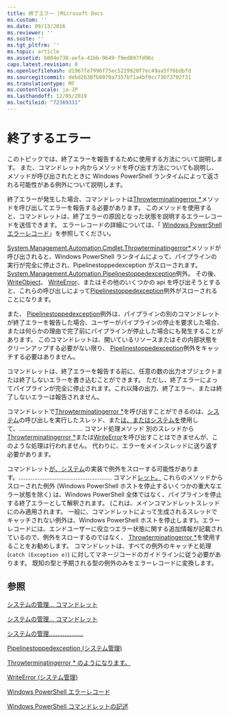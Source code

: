 ```yaml
---
title: 終了エラー |Microsoft Docs
ms.custom: ''
ms.date: 09/13/2016
ms.reviewer: ''
ms.suite: ''
ms.tgt_pltfrm: ''
ms.topic: article
ms.assetid: b804e738-aefa-41bb-9649-f9ed897fd96c
caps.latest.revision: 8
ms.openlocfilehash: d1967fe7996f75ec5229920f7ec49aa5ff6bdbfd
ms.sourcegitcommit: debd2b38fb8070a7357bf1a4bf9cc736f3702f31
ms.translationtype: MT
ms.contentlocale: ja-JP
ms.lasthandoff: 12/05/2019
ms.locfileid: "72369331"
---
```

# <a name="terminating-errors"></a>終了するエラー

このトピックでは、終了エラーを報告するために使用する方法について説明します。 また、コマンドレット内からメソッドを呼び出す方法についても説明し、メソッドが呼び出されたときに Windows PowerShell ランタイムによって返される可能性がある例外について説明します。

終了エラーが発生した場合、コマンドレットは[Throwterminatingerror *](/dotnet/api/System.Management.Automation.Cmdlet.ThrowTerminatingError)メソッドを呼び出してエラーを報告する必要があります。 このメソッドを使用すると、コマンドレットは、終了エラーの原因となった状態を説明するエラーレコードを送信できます。 エラーレコードの詳細については、「 [Windows PowerShell エラーレコード](./windows-powershell-error-records.md)」を参照してください。

[System.Management.Automation.Cmdlet.Throwterminatingerror*](/dotnet/api/System.Management.Automation.Cmdlet.ThrowTerminatingError)メソッドが呼び出されると、Windows PowerShell ランタイムによって、パイプラインの実行が完全に停止され、Pipelinestoppedexception がスローされます。 [System.Management.Automation.Pipelinestoppedexception](/dotnet/api/System.Management.Automation.PipelineStoppedException)例外。 その後、 [WriteObject](/dotnet/api/System.Management.Automation.Cmdlet.WriteObject)、 [WriteError](/dotnet/api/System.Management.Automation.Cmdlet.WriteError)、またはその他のいくつかの api を呼び出そうとすると、これらの呼び出しによって[Pipelinestoppedexception](/dotnet/api/System.Management.Automation.PipelineStoppedException)例外がスローされることになります。

また、 [Pipelinestoppedexception](/dotnet/api/System.Management.Automation.PipelineStoppedException)例外は、パイプラインの別のコマンドレットが終了エラーを報告した場合、ユーザーがパイプラインの停止を要求した場合、または何らかの理由で完了前にパイプラインが停止した場合にも発生することがあります。 このコマンドレットは、開いているリソースまたはその内部状態をクリーンアップする必要がない限り、 [Pipelinestoppedexception](/dotnet/api/System.Management.Automation.PipelineStoppedException)例外をキャッチする必要はありません。

コマンドレットは、終了エラーを報告する前に、任意の数の出力オブジェクトまたは終了しないエラーを書き込むことができます。 ただし、終了エラーによってパイプラインが完全に停止されます。これ以降の出力、終了エラー、または終了しないエラーは報告されません。

コマンドレットで[Throwterminatingerror *](/dotnet/api/System.Management.Automation.Cmdlet.ThrowTerminatingError)を呼び出すことができるのは、[システム](/dotnet/api/System.Management.Automation.Cmdlet.BeginProcessing)の呼び出しを実行したスレッド、また[は、また](/dotnet/api/System.Management.Automation.Cmdlet.ProcessRecord)[はシステムを](/dotnet/api/System.Management.Automation.Cmdlet.EndProcessing)使用して、..................................... コマンド処理メソッド 別のスレッドから[Throwterminatingerror *](/dotnet/api/System.Management.Automation.Cmdlet.ThrowTerminatingError)または[WriteError](/dotnet/api/System.Management.Automation.Cmdlet.WriteError)を呼び出すことはできませんが、このような処理は行われません。 代わりに、エラーをメインスレッドに送り返す必要があります。

コマンドレット[が、](/dotnet/api/System.Management.Automation.Cmdlet.ProcessRecord)[システム](/dotnet/api/System.Management.Automation.Cmdlet.BeginProcessing)の実装で例外をスローする可能性があります。...................................................... コマンド[レット。](/dotnet/api/System.Management.Automation.Cmdlet.EndProcessing) これらのメソッドからスローされた例外 (Windows PowerShell ホストを停止するいくつかの重大なエラー状態を除く) は、Windows PowerShell 全体ではなく、パイプラインを停止する終了エラーとして解釈されます。 (これは、メインコマンドレットスレッドにのみ適用されます。 一般に、コマンドレットによって生成されるスレッドでキャッチされない例外は、Windows PowerShell ホストを停止します)。エラーレコードには、エンドユーザーに役立つエラー状態に関する追加情報が記載されているので、例外をスローするのではなく、 [Throwterminatingerror *](/dotnet/api/System.Management.Automation.Cmdlet.ThrowTerminatingError)を使用することをお勧めします。 コマンドレットは、すべての例外のキャッチと処理 (`catch (Exception e)`) に対してマネージコードのガイドラインに従う必要があります。 既知の型と予期される型の例外のみをエラーレコードに変換します。

## <a name="see-also"></a>参照

[システムの管理... コマンドレット](/dotnet/api/System.Management.Automation.Cmdlet.BeginProcessing)

[システムの管理... コマンドレット](/dotnet/api/System.Management.Automation.Cmdlet.EndProcessing)

[システムの管理....................](/dotnet/api/System.Management.Automation.Cmdlet.ProcessRecord)

[Pipelinestoppedexception (システム管理)](/dotnet/api/System.Management.Automation.PipelineStoppedException)

[Throwterminatingerror * のようになります。](/dotnet/api/System.Management.Automation.Cmdlet.ThrowTerminatingError)

[WriteError (システム管理)](/dotnet/api/System.Management.Automation.Cmdlet.WriteError)

[Windows PowerShell エラーレコード](./windows-powershell-error-records.md)

[Windows PowerShell コマンドレットの記述](./writing-a-windows-powershell-cmdlet.md)
